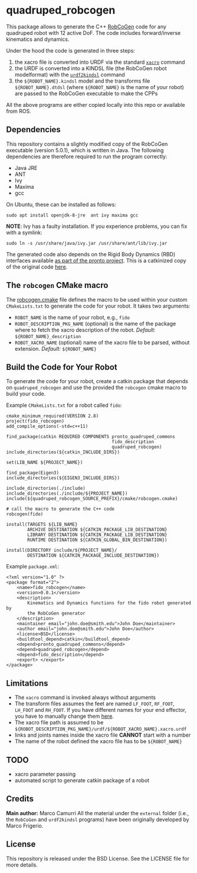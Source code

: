 # quadruped_robcogen

This package allows to generate the C++ [RobCoGen](https://robcogenteam.bitbucket.io/) code for any quadruped robot
with 12 active DoF. The code includes forward/inverse kinematics and dynamics.

Under the hood the code is generated in three steps:
1. the xacro file is converted into URDF via the standard [`xacro`](http://wiki.ros.org/xacro) command
2. the URDF is converted into a KINDSL file (the RobCoGen robot modelformat) with the [`urdf2kindsl`](https://bitbucket.org/robcogenteam/urdf2kindsl/src/master/) command
3. the `${ROBOT_NAME}.kindsl` model and the transforms file `${ROBOT_NAME}.dtdsl` (where `${ROBOT_NAME}` is the name of your robot) are passed to the RobCoGen executable to make the CPPs

All the above programs are either copied locally into this repo or available from ROS.

## Dependencies
This repository contains a slightly modified copy of the RobCoGen executable (version 5.0.1), which is written in Java. The following dependencies are therefore
required to run the program correctly:
- Java JRE
- ANT
- Ivy
- Maxima
- gcc

On Ubuntu, these can be installed as follows:
```
sudo apt install openjdk-8-jre  ant ivy maxima gcc
```
**NOTE**: Ivy has a faulty installation. 
If you experience problems, you can fix with a symlink:
```
sudo ln -s /usr/share/java/ivy.jar /usr/share/ant/lib/ivy.jar 
```

The generated code also depends on the Rigid Body Dynamics (RBD) interfaces available [as part of the pronto project](https://github.com/ori-drs/pronto/tree/master/pronto_quadruped_commons).  This is a catkinized copy of the original code [here](https://bitbucket.org/robcogenteam/cpp-iitrbd/src/master/).

## The `robcogen` CMake macro
The [robcogen.cmake](cmake/robcogen.cmake) file defines the macro to be used within your custom `CMakeLists.txt` to generate the code for your robot. It takes two arguments:
- `ROBOT_NAME` is the name of your robot, e.g., `fido` 
- `ROBOT_DESCRIPTION_PKG_NAME` (optional) is the name of the package where to fetch the xacro description of the robot. *Default:*  `${ROBOT_NAME}_description`
- `ROBOT_XACRO_NAME` (optional) name of the xacro file to be parsed, without extension. *Default:* `${ROBOT_NAME}` 

## Build the Code for Your Robot
To generate the code for your robot, create a catkin package that depends on 
`quadruped_robcogen` and use the provided the `robcogen` cmake macro to build your code.

Example `CMakeLists.txt` for a robot called `fido`:

```
cmake_minimum_required(VERSION 2.8)
project(fido_robcogen)
add_compile_options(-std=c++11)

find_package(catkin REQUIRED COMPONENTS pronto_quadruped_commons
                                        fido_description
                                        quadruped_robcogen)
include_directories(${catkin_INCLUDE_DIRS})

set(LIB_NAME ${PROJECT_NAME})

find_package(Eigen3)
include_directories(${EIGEN3_INCLUDE_DIRS})

include_directories(./include)
include_directories(./include/${PROJECT_NAME})
include(${quadruped_robcogen_SOURCE_PREFIX}/cmake/robcogen.cmake)

# call the macro to generate the C++ code
robcogen(fido)

install(TARGETS ${LIB_NAME}
        ARCHIVE DESTINATION ${CATKIN_PACKAGE_LIB_DESTINATION}
        LIBRARY DESTINATION ${CATKIN_PACKAGE_LIB_DESTINATION}
        RUNTIME DESTINATION ${CATKIN_GLOBAL_BIN_DESTINATION})

install(DIRECTORY include/${PROJECT_NAME}/
        DESTINATION ${CATKIN_PACKAGE_INCLUDE_DESTINATION})
```

Example `package.xml`:
```
<?xml version="1.0" ?>
<package format="2">
    <name>fido_robcogen</name>
    <version>0.0.1</version>
    <description>
        Kinematics and Dynamics functions for the fido robot generated by 
        the RobCoGen generator
    </description>
    <maintainer email="john.doe@smith.edu">John Doe</maintainer>
    <author email="john.doe@smith.edu">John Doe</author>
    <license>BSD</license>
    <buildtool_depend>catkin</buildtool_depend>    
    <depend>pronto_quadruped_commons</depend>
    <depend>quadruped_robcogen</depend>
    <depend>fido_description</depend>
    <export> </export>
</package>
```
## Limitations
- The `xacro` command is invoked always without arguments
- The transform files assumes the feet are named `LF_FOOT`, `RF_FOOT`, `LH_FOOT` and `RH_FOOT`.
  If you have different names for your end effector, you have to manually change them [here](config/robot.dtdsl).
- The xacro file path is assumed to be `${ROBOT_DESCRIPTION_PKG_NAME}/urdf/${ROBOT_XACRO_NAME}.xacro.urdf`
- links and joints names inside the xacro file **CANNOT**  start with a number
- The name of the robot defined the xacro file has to be `${ROBOT_NAME}`

## TODO
- xacro parameter passing
- automated script to generate catkin package of a robot 
## Credits
**Main author:** Marco Camurri 
All the material under the `external` folder (i.e., the `RobCoGen`  and `urdf2kindsl` programs) have been originally developed by Marco Frigerio. 

## License
This repository is released under the BSD License. See the LICENSE file for more details.